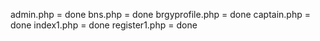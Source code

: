 admin.php = done
bns.php = done
brgyprofile.php = done 
captain.php = done
index1.php = done
register1.php = done